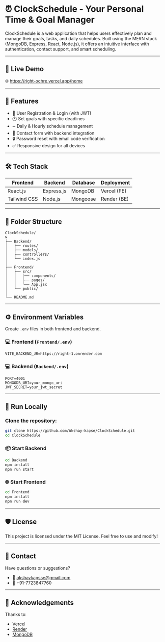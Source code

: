 # ⏰ ClockSchedule - Your Personal Time & Goal Manager

ClockSchedule is a web application that helps users effectively plan and manage their goals, tasks, and daily schedules. Built using the MERN stack (MongoDB, Express, React, Node.js), it offers an intuitive interface with authentication, contact support, and smart scheduling.

---

## 🚀 Live Demo

🌐 https://right-ochre.vercel.app/home

---

## 📌 Features

- 🔐 User Registration & Login (with JWT)
- 🕐 Set goals with specific deadlines
- 🗕️ Daily & Hourly schedule management
- 📩 Contact form with backend integration
- 🔒 Password reset with email code verification
- ✅ Responsive design for all devices

---

## 🛠️ Tech Stack

| Frontend     | Backend    | Database | Deployment  |
| ------------ | ---------- | -------- | ----------- |
| React.js     | Express.js | MongoDB  | Vercel (FE) |
| Tailwind CSS | Node.js    | Mongoose | Render (BE) |

---

## 📂 Folder Structure

```
ClockSchedule/
🌀
├── Backend/
│   ├── routes/
│   ├── models/
│   ├── controllers/
│   └── index.js
│
├── Frontend/
│   ├── src/
│   │   ├── components/
│   │   ├── pages/
│   │   └── App.jsx
│   └── public/
│
└── README.md
```

---

## ⚙️ Environment Variables

Create `.env` files in both frontend and backend.

### 💻 Frontend (`Frontend/.env`)

```
VITE_BACKEND_UR=https://right-1.onrender.com
```

### 💻 Backend (`Backend/.env`)

```
PORT=4001
MONGODB_URI=your_mongo_uri
JWT_SECRET=your_jwt_secret
```

---

## 🧪 Run Locally

### Clone the repository:

```bash
git clone https://github.com/Akshay-kapse/ClockSchedule.git
cd ClockSchedule
```

### 📦 Start Backend

```bash
cd Backend
npm install
npm run start
```

### 🌐 Start Frontend

```bash
cd Frontend
npm install
npm run dev
```

---

## 🛡️ License

This project is licensed under the MIT License. Feel free to use and modify!

---

## 📢 Contact

Have questions or suggestions?

- 📧 [akshaykapsse@gmail.com](mailto\:akshaykapsse@gmail.com)
- 📱 +91-7723847760

---

## 🙌 Acknowledgements

Thanks to:

- [Vercel](https://vercel.com/)
- [Render](https://render.com/)
- [MongoDB](https://www.mongodb.com/)

